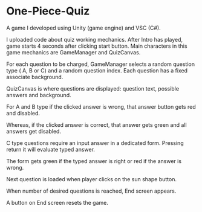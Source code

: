 # One-Piece-Quiz
A game I developed using Unity (game engine) and VSC (C#). 


I uploaded code about quiz working mechanics.
After Intro has played, game starts 4 seconds after clicking start button.
Main characters in this game mechanics are GameManager and QuizCanvas. 

For each question to be charged, GameManager selects a random question type ( A, B or C)
and a random question index. Each question has a fixed associate background.

QuizCanvas is where questions are displayed: question text, possible answers and background.

For A and B type if the clicked answer is wrong, that answer button gets red and disabled.

Whereas, if the clicked answer is correct, that answer gets green and all answers get disabled.

C type questions require an input answer in a dedicated form. Pressing return it will evaluate typed answer.

The form gets green if the typed answer is right or red if the answer is wrong.

Next question is loaded when player clicks on the sun shape button.

When number of desired questions is reached, End screen appears.

A button on End screen resets the game.
